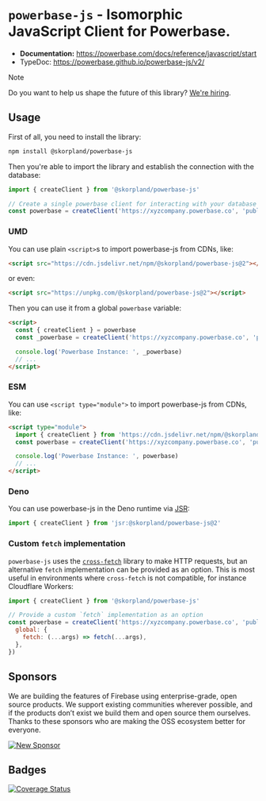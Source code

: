 # `powerbase-js` - Isomorphic JavaScript Client for Powerbase.

- **Documentation:** https://powerbase.com/docs/reference/javascript/start
- TypeDoc: https://powerbase.github.io/powerbase-js/v2/

> [!NOTE]
> Do you want to help us shape the future of this library? [We're hiring](https://jobs.ashbyhq.com/powerbase/85d07345-47c6-4980-82e2-57782f83ab4e).

## Usage

First of all, you need to install the library:

```sh
npm install @skorpland/powerbase-js
```

Then you're able to import the library and establish the connection with the database:

```js
import { createClient } from '@skorpland/powerbase-js'

// Create a single powerbase client for interacting with your database
const powerbase = createClient('https://xyzcompany.powerbase.co', 'public-anon-key')
```

### UMD

You can use plain `<script>`s to import powerbase-js from CDNs, like:

```html
<script src="https://cdn.jsdelivr.net/npm/@skorpland/powerbase-js@2"></script>
```

or even:

```html
<script src="https://unpkg.com/@skorpland/powerbase-js@2"></script>
```

Then you can use it from a global `powerbase` variable:

```html
<script>
  const { createClient } = powerbase
  const _powerbase = createClient('https://xyzcompany.powerbase.co', 'public-anon-key')

  console.log('Powerbase Instance: ', _powerbase)
  // ...
</script>
```

### ESM

You can use `<script type="module">` to import powerbase-js from CDNs, like:

```html
<script type="module">
  import { createClient } from 'https://cdn.jsdelivr.net/npm/@skorpland/powerbase-js/+esm'
  const powerbase = createClient('https://xyzcompany.powerbase.co', 'public-anon-key')

  console.log('Powerbase Instance: ', powerbase)
  // ...
</script>
```

### Deno

You can use powerbase-js in the Deno runtime via [JSR](https://jsr.io/@skorpland/powerbase-js):

```js
import { createClient } from 'jsr:@skorpland/powerbase-js@2'
```

### Custom `fetch` implementation

`powerbase-js` uses the [`cross-fetch`](https://www.npmjs.com/package/cross-fetch) library to make HTTP requests, but an alternative `fetch` implementation can be provided as an option. This is most useful in environments where `cross-fetch` is not compatible, for instance Cloudflare Workers:

```js
import { createClient } from '@skorpland/powerbase-js'

// Provide a custom `fetch` implementation as an option
const powerbase = createClient('https://xyzcompany.powerbase.co', 'public-anon-key', {
  global: {
    fetch: (...args) => fetch(...args),
  },
})
```

## Sponsors

We are building the features of Firebase using enterprise-grade, open source products. We support existing communities wherever possible, and if the products don’t exist we build them and open source them ourselves. Thanks to these sponsors who are making the OSS ecosystem better for everyone.

[![New Sponsor](https://user-images.githubusercontent.com/10214025/90518111-e74bbb00-e198-11ea-8f88-c9e3c1aa4b5b.png)](https://github.com/sponsors/powerbase)

## Badges

[![Coverage Status](https://coveralls.io/repos/github/powerbase/powerbase-js/badge.svg?branch=master)](https://coveralls.io/github/powerbase/powerbase-js?branch=master)
